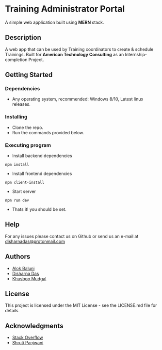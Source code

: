 # Training Administrator Portal 

A simple web application built using **MERN** stack.

## Description

A web app that can be used by Training coordinators to create & schedule Trainings. Built for **American Technology Consulting** as an Internship-completion Project.

## Getting Started

### Dependencies

* Any operating system, recommended: Windows 8/10, Latest linux releases.


### Installing

* Clone the repo.
* Run the commands provided below.


### Executing program

* Install backend dependencies 

```
npm install
```
* Install frontend dependencies

```
npm client-install
```
* Start server

```
npm run dev
```
* Thats it! you should be set.

## Help

For any issues please contact us on Github or send us an e-mail at disharnadas@protonmail.com


## Authors




* [Alok Baluni](https://github.com/Alok-712001-Baluni)
* [Disharna Das](https://github.com/disharnadas)
* [Khusboo Mudgal](https://github.com/khushboosharma297)


## License

This project is licensed under the MIT License - see the LICENSE.md file for details

## Acknowledgments

* [Stack Overflow](https://stackoverflow.com)
* [Shruti Panjwani](https://www.youtube.com/c/ShrutiCodes/featured)
